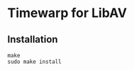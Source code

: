# Timewarp for LibAV

## Installation

```./configure --enable-libmp3lame --prefix=/usr/local/libav-timewarp
make
sudo make install
```
